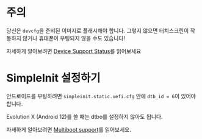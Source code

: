 주의
======================

당신은 `devcfg`을 준비된 이미지로 플래시해야 합니다. 그렇지 않으면 터치스크린이 작동하지 않거나 휴대폰이 부팅되지 않을 수도 있습니다!

 자세하게 알아보려면 [Device Support Status](en/windows/state-frame.html)를 읽어보세요

SimpleInit 설정하기
=========================

안드로이드를 부팅하려면 `simpleinit.static.uefi.cfg` 안에 `dtb_id = 6`이 있어야 합니다.

Evolution X (Android 12)를 쓸 때는 dtbo를 설정하지 않아도 됩니다.

 자세하게 알아보려면 [Multiboot support](en/multiboot.md)를 읽어보세요.
